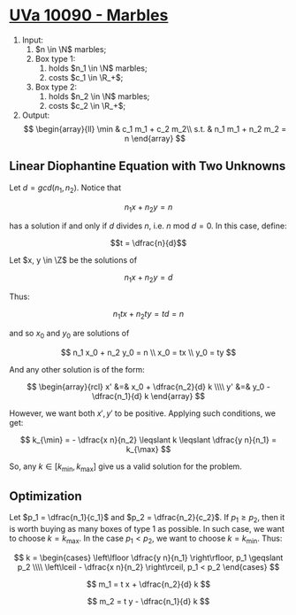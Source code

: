 # [UVa 10090 - Marbles](https://onlinejudge.org/index.php?option=com_onlinejudge&Itemid=8&category=12&page=show_problem&problem=1031)

1. Input:
   1. $n \in \N$ marbles;
   2. Box type 1:
      1. holds $n_1 \in \N$ marbles;
      2. costs $c_1 \in \R_+$;
   2. Box type 2:
      1. holds $n_2 \in \N$ marbles;
      2. costs $c_2 \in \R_+$;
2. Output:
   $$
    \begin{array}{ll}
        \min & c_1 m_1 + c_2 m_2\\
        s.t. & n_1 m_1 + n_2 m_2 = n
    \end{array}
   $$

## Linear Diophantine Equation with Two Unknowns

Let $d = gcd(n_1, n_2)$. Notice that

$$n_1 x + n_2 y = n$$

has a solution if and only if $d$ divides $n$, i.e. $n \text{ mod } d = 0$. In this case, define:

$$t = \dfrac{n}{d}$$

Let $x, y \in \Z$ be the solutions of

$$n_1 x + n_2 y = d$$

Thus:

$$n_1 t x + n_2 t y = t d = n$$

and so $x_0$ and $y_0$ are solutions of

$$
n_1 x_0 + n_2 y_0 = n \\
x_0 = tx \\
y_0 = ty
$$

And any other solution is of the form:

$$
\begin{array}{rcl}
    x' &=& x_0 + \dfrac{n_2}{d} k \\\\
    y' &=& y_0 - \dfrac{n_1}{d} k
\end{array}
$$

However, we want both $x', y'$ to be positive. Applying such conditions, we get:

$$
k_{\min} = - \dfrac{x n}{n_2} \leqslant k \leqslant \dfrac{y n}{n_1} = k_{\max}
$$

So, any $k \in [k_{\min}, k_{\max}]$ give us a valid solution for the problem.

## Optimization

Let $p_1 = \dfrac{n_1}{c_1}$ and  $p_2 = \dfrac{n_2}{c_2}$. If $p_1 \geqslant p_2$, then it is worth buying as many boxes of type 1 as possible. In such case, we want to choose $k = k_{\max}$. In the case $p_1 < p_2$, we want to choose $k = k_{\min}$. Thus:

$$
k = \begin{cases}
    \left\lfloor \dfrac{y n}{n_1} \right\rfloor, p_1 \geqslant p_2 \\\\
    \left\lceil - \dfrac{x n}{n_2} \right\rceil, p_1 < p_2
\end{cases}
$$

$$
m_1 = t x + \dfrac{n_2}{d} k
$$

$$
m_2 = t y - \dfrac{n_1}{d} k
$$
